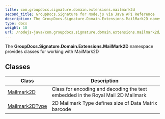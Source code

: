 ```yaml
---
title: com.groupdocs.signature.domain.extensions.mailmark2d
second_title: GroupDocs.Signature for Node.js via Java API Reference
description: The GroupDocs.Signature.Domain.Extensions.MailMark2D namespace provides classes for working with MailMark2D
type: docs
weight: 18
url: /nodejs-java/com.groupdocs.signature.domain.extensions.mailmark2d/
---
```


The **GroupDocs.Signature.Domain.Extensions.MailMark2D** namespace provides classes for working with MailMark2D


## Classes

| Class | Description |
| --- | --- |
| [Mailmark2D](../com.groupdocs.signature.domain.extensions.mailmark2d/mailmark2d) | Class for encoding and decoding the text embedded in the Royal Mail 2D Mailmark |
| [Mailmark2DType](../com.groupdocs.signature.domain.extensions.mailmark2d/mailmark2dtype) | 2D Mailmark Type defines size of Data Matrix barcode |

